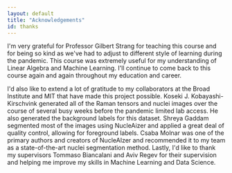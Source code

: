 ```yaml
---
layout: default
title: "Acknowledgements"
id: thanks
---
```



I'm very grateful for Professor Gilbert Strang for teaching this course and for being so kind as we've had to adjust to different style of learning during the pandemic. This course was extremely useful for my understanding of Linear Algebra and Machine Learning. I'll continue to come back to this course again and again throughout my education and career. 

I'd also like to extend a lot of gratitude to my collaborators at the Broad Institute and MIT that have made this project possible. Koseki J. Kobayashi-Kirschvink generated all of the Raman tensors and nuclei images over the course of several busy weeks before the pandemic limited lab access. He also generated the background labels for this dataset.  Shreya Gaddam segmented most of the images using NucleAizer and applied a great deal of quality control, allowing for foreground labels. Csaba Molnar was one of the primary authors and creators of NucleAIzer and recommended it to my team as a state-of-the-art nuclei segmentation method.  Lastly, I'd like to thank my supervisors Tommaso Biancalani and Aviv Regev for their supervision and helping me improve my skills in Machine Learning and Data Science.
